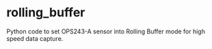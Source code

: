 # rolling_buffer
Python code to set OPS243-A sensor into Rolling Buffer mode for high speed data capture.
